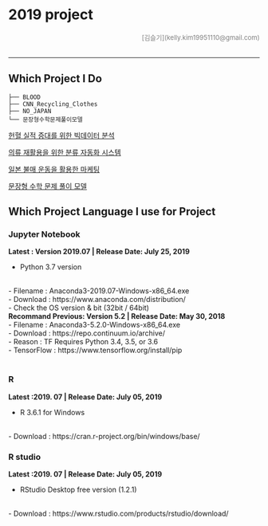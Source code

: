 # 2019 project

<div align='right'><font size=2 color='gray'>[김슬기](kelly.kim19951110@gmail.com)</font></div>
<br>


<hr>

## Which Project I Do
```
├── BLOOD
├── CNN_Recycling_Clothes
├── NO_JAPAN
└── 문장형수학문제풀이모델
```

[헌혈 실적 증대를 위한 빅데이터 분석](https://github.com/kellykim1110/Project_2019/blob/master/BLOOD/Blood_%EA%B2%B0%EA%B3%BC%EB%B3%B4%EA%B3%A0%EC%84%9C.pdf)

[의류 재활용을 위한 분류 자동화 시스템](https://github.com/kellykim1110/Project_2019/blob/master/CNN_Recycling_Clothes/clothes_recycling_%EA%B2%B0%EA%B3%BC%EB%B3%B4%EA%B3%A0%EC%84%9C.pdf)


[일본 불매 운동을 활용한 마케팅](https://github.com/kellykim1110/Project_2019/blob/master/NO_JAPAN/NO%20JAPAN_%EA%B2%B0%EA%B3%BC%EB%B3%B4%EA%B3%A0%EC%84%9C.pdf)


[문장형 수학 문제 풀이 모델](https://github.com/kellykim1110/Project_2019/blob/master/%EB%AC%B8%EC%9E%A5%ED%98%95%EC%88%98%ED%95%99%EB%AC%B8%EC%A0%9C%ED%92%80%EC%9D%B4%EB%AA%A8%EB%8D%B8/%EA%B2%B0%EA%B3%BC%EB%B3%B4%EA%B3%A0%EC%84%9C.pdf)


## Which Project Language I use for Project
<h3> Jupyter Notebook </h3>

<b> Latest : Version 2019.07 | Release Date: July 25, 2019 </b>
<br/>
- Python 3.7 version
<br/>
- Filename : Anaconda3-2019.07-Windows-x86_64.exe
<br/>
- Download : https://www.anaconda.com/distribution/
<br/>
- Check the OS version & bit (32bit / 64bit)
</div>
<br/>
<div align="left">
<b> Recommand Previous: Version 5.2 | Release Date: May 30, 2018 </b>
<br/>
- Filename : Anaconda3-5.2.0-Windows-x86_64.exe
<br/>
- Download : https://repo.continuum.io/archive/ 
<br/>
- Reason : TF Requires Python 3.4, 3.5, or 3.6 
<br/>
- TensorFlow : https://www.tensorflow.org/install/pip
</div>
<br/>




<h3> R </h3>

<b> Latest :2019. 07 | Release Date: July 05, 2019 </b>
<br/>
- R 3.6.1 for Windows
<br/>
- Download : https://cran.r-project.org/bin/windows/base/
<br/>






<h3> R studio </h3>
<b> Latest :2019. 07 | Release Date: July 05, 2019 </b>
<br/>


-  RStudio Desktop free version (1.2.1)

<br/>
- Download : https://www.rstudio.com/products/rstudio/download/
<br/>




<marquee><div align='right'><font size=3 color='brown'>Let's learn the programming and how to analyze the data. </font></div></marquee>
<div align='right'><font size=2 color='gray'> </font></div>
